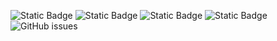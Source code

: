 ![Static Badge](https://img.shields.io/badge/blacklists-61-000000) ![Static Badge](https://img.shields.io/badge/blacklisted-3002726-cc0000) ![Static Badge](https://img.shields.io/badge/whitelisted-2253-00CC00) ![Static Badge](https://img.shields.io/badge/streaming_blacklist-28107-000000) ![GitHub issues](https://img.shields.io/github/issues/fabriziosalmi/blacklists)
